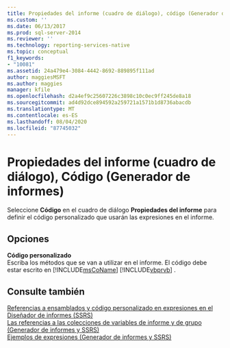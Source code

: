 ```yaml
---
title: Propiedades del informe (cuadro de diálogo), código (Generador de informes) | Microsoft Docs
ms.custom: ''
ms.date: 06/13/2017
ms.prod: sql-server-2014
ms.reviewer: ''
ms.technology: reporting-services-native
ms.topic: conceptual
f1_keywords:
- "10081"
ms.assetid: 24a479e4-3084-4442-8692-889895f111ad
author: maggiesMSFT
ms.author: maggies
manager: kfile
ms.openlocfilehash: d2a4ef9c25607226c3898c10c0ec9ff245de8a18
ms.sourcegitcommit: ad4d92dce894592a259721a1571b1d8736abacdb
ms.translationtype: MT
ms.contentlocale: es-ES
ms.lasthandoff: 08/04/2020
ms.locfileid: "87745032"
---
```

# <a name="report-properties-dialog-box-code-report-builder"></a>Propiedades del informe (cuadro de diálogo), Código (Generador de informes)
  Seleccione **Código** en el cuadro de diálogo **Propiedades del informe** para definir el código personalizado que usarán las expresiones en el informe.  
  
## <a name="options"></a>Opciones  
 **Código personalizado**  
 Escriba los métodos que se van a utilizar en el informe. El código debe estar escrito en [!INCLUDE[msCoName](../includes/msconame-md.md)] [!INCLUDE[vbprvb](../includes/vbprvb-md.md)] .  
  
## <a name="see-also"></a>Consulte también  
 [Referencias a ensamblados y código personalizado en expresiones en el Diseñador de informes &#40;SSRS&#41;](report-design/custom-code-and-assembly-references-in-expressions-in-report-designer-ssrs.md)   
 [Las referencias a las colecciones de variables de informe y de grupo &#40;Generador de informes y SSRS&#41;](report-design/built-in-collections-report-and-group-variables-references-report-builder.md)   
 [Ejemplos de expresiones &#40;Generador de informes y SSRS&#41;](report-design/expression-examples-report-builder-and-ssrs.md)  
  
  
